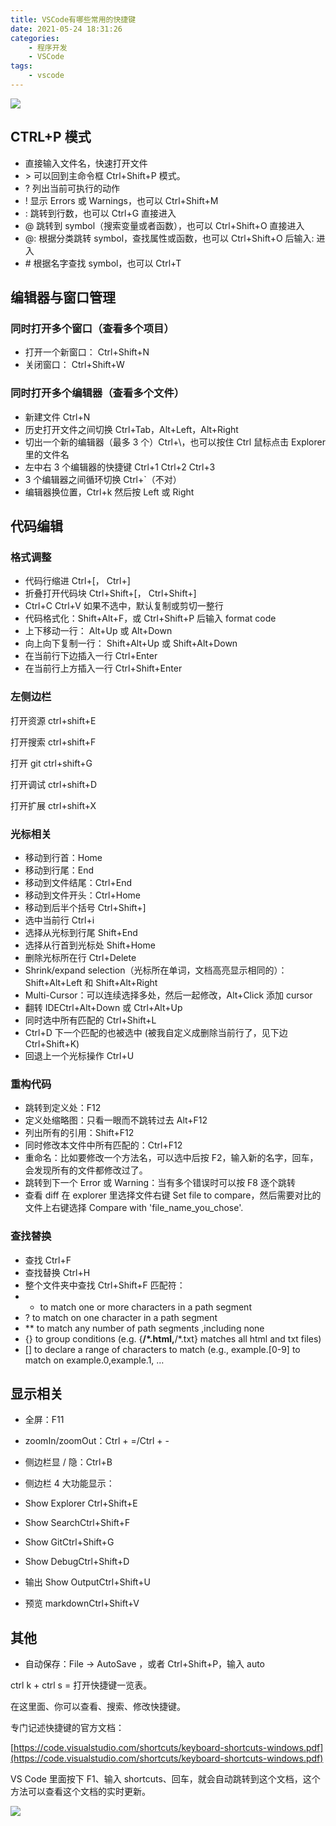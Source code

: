 ```yaml
---
title: VSCode有哪些常用的快捷键
date: 2021-05-24 18:31:26
categories:
    - 程序开发
    - VSCode
tags:
    - vscode
---
```


![](4d49f619f4ce40c8.png)

## CTRL+P 模式

*   直接输入文件名，快速打开文件
*   \> 可以回到主命令框 Ctrl+Shift+P 模式。
*   ? 列出当前可执行的动作
*   ! 显示 Errors 或 Warnings，也可以 Ctrl+Shift+M
*   : 跳转到行数，也可以 Ctrl+G 直接进入
*   @ 跳转到 symbol（搜索变量或者函数），也可以 Ctrl+Shift+O 直接进入
*   @: 根据分类跳转 symbol，查找属性或函数，也可以 Ctrl+Shift+O 后输入: 进入
*   \# 根据名字查找 symbol，也可以 Ctrl+T

## 编辑器与窗口管理

### 同时打开多个窗口（查看多个项目）

*   打开一个新窗口： Ctrl+Shift+N
*   关闭窗口： Ctrl+Shift+W

### 同时打开多个编辑器（查看多个文件）

*   新建文件 Ctrl+N
*   历史打开文件之间切换 Ctrl+Tab，Alt+Left，Alt+Right
*   切出一个新的编辑器（最多 3 个）Ctrl+\，也可以按住 Ctrl 鼠标点击 Explorer 里的文件名
*   左中右 3 个编辑器的快捷键 Ctrl+1 Ctrl+2 Ctrl+3
*   3 个编辑器之间循环切换 Ctrl+`（不对）
*   编辑器换位置，Ctrl+k 然后按 Left 或 Right

## 代码编辑

### 格式调整

*   代码行缩进 Ctrl+[， Ctrl+]
*   折叠打开代码块 Ctrl+Shift+[， Ctrl+Shift+]
*   Ctrl+C Ctrl+V 如果不选中，默认复制或剪切一整行
*   代码格式化：Shift+Alt+F，或 Ctrl+Shift+P 后输入 format code
*   上下移动一行： Alt+Up 或 Alt+Down
*   向上向下复制一行： Shift+Alt+Up 或 Shift+Alt+Down
*   在当前行下边插入一行 Ctrl+Enter
*   在当前行上方插入一行 Ctrl+Shift+Enter

### 左侧边栏
打开资源 ctrl+shift+E 

打开搜索 ctrl+shift+F 

打开 git ctrl+shift+G 

打开调试 ctrl+shift+D 

打开扩展 ctrl+shift+X 

### 光标相关

*   移动到行首：Home
*   移动到行尾：End
*   移动到文件结尾：Ctrl+End
*   移动到文件开头：Ctrl+Home
*   移动到后半个括号 Ctrl+Shift+]
*   选中当前行 Ctrl+i
*   选择从光标到行尾 Shift+End
*   选择从行首到光标处 Shift+Home
*   删除光标所在行 Ctrl+Delete
*   Shrink/expand selection（光标所在单词，文档高亮显示相同的）： Shift+Alt+Left 和 Shift+Alt+Right
*   Multi-Cursor：可以连续选择多处，然后一起修改，Alt+Click 添加 cursor
*   翻转 IDECtrl+Alt+Down 或 Ctrl+Alt+Up
*   同时选中所有匹配的 Ctrl+Shift+L
*   Ctrl+D 下一个匹配的也被选中 (被我自定义成删除当前行了，见下边 Ctrl+Shift+K)
*   回退上一个光标操作 Ctrl+U

### 重构代码

*   跳转到定义处：F12
*   定义处缩略图：只看一眼而不跳转过去 Alt+F12
*   列出所有的引用：Shift+F12
*   同时修改本文件中所有匹配的：Ctrl+F12
*   重命名：比如要修改一个方法名，可以选中后按 F2，输入新的名字，回车，会发现所有的文件都修改过了。
*   跳转到下一个 Error 或 Warning：当有多个错误时可以按 F8 逐个跳转
*   查看 diff 在 explorer 里选择文件右键 Set file to compare，然后需要对比的文件上右键选择 Compare with 'file_name_you_chose'.

### 查找替换

*   查找 Ctrl+F
*   查找替换 Ctrl+H
*   整个文件夹中查找 Ctrl+Shift+F 匹配符：
*   * to match one or more characters in a path segment
*   ? to match on one character in a path segment
*   ** to match any number of path segments ,including none
*   {} to group conditions (e.g. {**/*.html,**/*.txt} matches all html and txt files)
*   [] to declare a range of characters to match (e.g., example.[0-9] to match on example.0,example.1, …

## 显示相关

*   全屏：F11
*   zoomIn/zoomOut：Ctrl + =/Ctrl + -
*   侧边栏显 / 隐：Ctrl+B
*   侧边栏 4 大功能显示：

*   Show Explorer Ctrl+Shift+E
*   Show SearchCtrl+Shift+F
*   Show GitCtrl+Shift+G
*   Show DebugCtrl+Shift+D

*   输出 Show OutputCtrl+Shift+U
*   预览 markdownCtrl+Shift+V

## 其他

* 自动保存：File -> AutoSave ，或者 Ctrl+Shift+P，输入 auto

ctrl k + ctrl s = 打开快捷键一览表。

在这里面、你可以查看、搜索、修改快捷键。

专门记述快捷键的官方文档：

[https://code.visualstudio.com/shortcuts/keyboard-shortcuts-windows.pdf](https://code.visualstudio.com/shortcuts/keyboard-shortcuts-windows.pdf)

VS Code 里面按下 F1、输入 shortcuts、回车，就会自动跳转到这个文档，这个方法可以查看这个文档的实时更新。

![](https://pic4.zhimg.com/50/v2-785cca72e24f071f21c746d5c1f88714_hd.jpg?source=1940ef5c)
